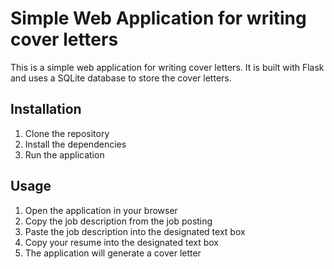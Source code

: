# Simple Web Application for writing cover letters

This is a simple web application for writing cover letters. It is built with Flask and uses a SQLite database to store the cover letters.

## Installation

1. Clone the repository
2. Install the dependencies
3. Run the application

## Usage

1. Open the application in your browser
2. Copy the job description from the job posting
3. Paste the job description into the designated text box
4. Copy your resume into the designated text box
5. The application will generate a cover letter

